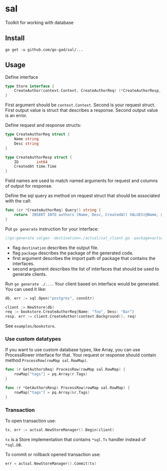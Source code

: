 # sal
Toolkit for working with database

## Install

```
go get -u github.com/go-gad/sal/...
```

## Usage

Define interface
```go
type Store interface {
	CreateAuthor(context.Context, CreateAuthorReq) (*CreateAuthorResp, error)
}
```
First argument should be `context.Context`. Second is your request struct. 
First output value is struct that describes a response. Second output value is an error.

Define request and response structs:
```go
type CreateAuthorReq struct {
	Name string
	Desc string
}

type CreateAuthorResp struct {
	ID        int64
	CreatedAt time.Time
}
``` 
Field names are used to match named arguments for request and columns of output for response.

Define the sql query as method on request struct that should be associated with the call:
```go
func (cr *CreateAuthorReq) Query() string {
	return `INSERT INTO authors (Name, Desc, CreatedAt) VALUES(@Name, @Desc, now()) RETURNING ID, CreatedAt`
}
``` 

Put `go generate` instruction for your interface:
```go
//go:generate salgen -destination=./actsal/sal_client.go -package=actsal github.com/go-gad/sal/examples/bookstore Store
```

- flag `destination` describes the output file.
- flag `package` describes the package of the generated code.
- first argument describes the import path of package that contains the interfaces.
- second argument describes the list of interfaces that should be used to generate clients.

Run `go generate ./...`. Your client based on interface would be generated. You can used it like:
```go
db, err := sql.Open("postgres", connStr)

client := NewStore(db)
req := bookstore.CreateAuthorReq{Name: "foo", Desc: "Bar"}
resp, err := client.CreateAuthor(context.Background(), req)

```

See `examples/bookstore`.

### Use custom datatypes

If you want to use custom database types, like Array, you can use ProcessRower interface for that. 
Your request or response should contain method `ProcessRow(rowMap sal.RowMap)`.

```go
func (r GetAuthorsReq) ProcessRow(rowMap sal.RowMap) {
	rowMap["tags"] = pq.Array(r.Tags)
}

func (r *GetAuthorsResp) ProcessRow(rowMap sal.RowMap) {
	rowMap["tags"] = pq.Array(&r.Tags)
}
``` 

### Transaction

To open transaction use:
```go
tx, err := actsal.NewStoreManager().Begin(client)
```
`tx` is a Store implementation that contains `*sql.Tx` handler instead of `*sql.DB`.

To commit or rollback opened transaction use:
```go
err = actsal.NewStoreManager().Commit(tx)
```
